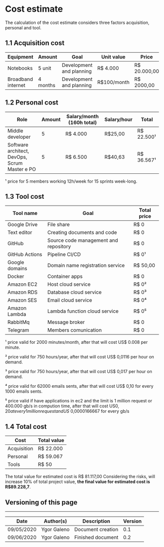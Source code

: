 # Cost estimate

The calculation of the cost estimate considers three factors acquisition, personal and tool.

## 1.1 Acquisition cost

|           Equipment|           Amount|                           Goal|       Unit value|            Price|
|--------------------|-----------------|-------------------------------|-----------------|-----------------|
|           Notebooks|           5 unit|       Development and planning|         R$ 4.000|     R$ 20.000,00|
|  Broadband internet|         4 months|       Development and planning|      R$100/month|       R$ 2000,00|

## 1.2 Personal cost

|                                            Role|     Amount| Salary/month (160h total)| Salary/hour|      Total|
|------------------------------------------------|-----------|--------------------------|------------|-----------|
|                                Middle developer|          5|                  R$ 4.000|     R$25,00| R$ 22.500¹|
|   Software architect, DevOps, Scrum Master e PO|          5|                  R$ 6.500|     R$40,63| R$ 36.567¹|

¹ price for 5 members working 12h/week for 15 sprints week-long.

## 1.3 Tool cost

|          Tool name|                                  Goal| Total price|
|-------------------|--------------------------------------|------------|
|       Google Drive|                            File share|        R$ 0|
|        Text editor|           Creating documents and code|        R$ 0|
|             GitHub| Source code management and repository|        R$ 0|
|     GitHub Actions|                        Pipeline CI/CD|       R$ 0¹|
|     Google domains|      Domain name registration service|    R$ 50,00|
|             Docker|                        Container apps|        R$ 0|
|         Amazon EC2|                    Host cloud service|       R$ 0²|
|         Amazon RDS|                Database cloud service|       R$ 0³|
|         Amazon SES|                   Email cloud service|       R$ 0⁴|
|      Amazon Lambda|         Lambda function cloud service|       R$ 0⁵|
|           RabbitMq|                        Message broker|        R$ 0|
|           Telegram|                  Members comunication|        R$ 0|

¹ price valid for 2000 minutes/month, after that will cost US$ 0.008 per minute.

² price valid for 750 hours/year, after that will cost US$ 0,0116 per hour on demand.

³ price valid for 750 hours/year, after that will cost US$ 0,017 per hour on demand.

⁴ price valid for 62000 emails sents, after that will cost US$ 0,10 for every 1000 emails sents.

⁵ price valid if have applications in ec2 and the limit is 1 million request or 400.000 gb/s in compution time, 
after that will cost US$0,20 at every 1 million request and US$ 0,0000166667 for every gb/s


## 1.4 Total cost

|        Cost| Total value|
|------------|------------|
| Acquisition|   R$ 22.000|
|    Personal|   R$ 59.067|
|       Tools|       R$ 50|

The total value for estimated cost is R$ 81.117,00
Considering the risks, will increase 10% of total project value, **the final value for estimated cost is R$89.228,7**.

## Versioning of this page
---
|    Date    | Author(s) |             Description             |    Version    |
|------------|---------|-------------------------------------|-------------|
|  09/05/2020| Ygor Galeno |                    Document creation| 0.1 |
|  09/06/2020| Ygor Galeno |                    Finished document|  0.2 |